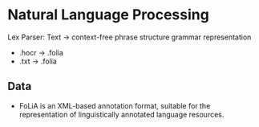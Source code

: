 # Natural Language Processing

Lex Parser: Text -> context-free phrase structure grammar representation

* .hocr -> .folia
* .txt -> .folia

## Data

* FoLiA is an XML-based annotation format, suitable for the representation of linguistically annotated language resources.